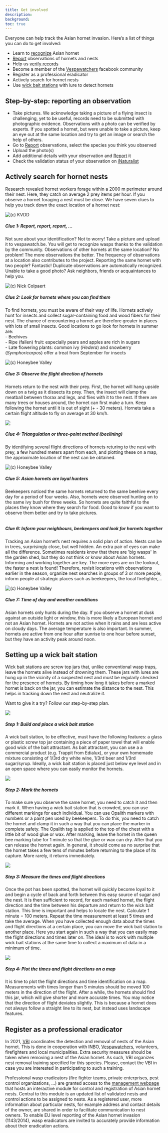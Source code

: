 ```yaml
---
title: Get involved
description:
background:
toc: true
---
```


Everyone can help track the Asian hornet invasion. Here’s a list of things you can do to get involved:
 
- Learn to [recognize](https://vespawatch.be/identification) Asian hornet
- [Report](https://vespawatch.be/obs/add) observations of hornets and nests
- Help us [verify records](https://www.inaturalist.org/observations/identify?user_id=vespawatch)
- Become a member of the [Vespawatchers](https://www.facebook.com/groups/474218836579263/) facebook community
- Register as a professional eradicator
- Actively search for hornet nests
- Use [wick bait stations](https://vlaamsbijeninstituut.be/diensten/gezondheidsdienst-aziatische-hoornaar/) with lure to detect hornets

## Step-by-step: reporting an observation

- Take pictures. We acknowledge taking a picture of a flying insect is challenging, yet to be useful, records need to be submitted with photographic evidence. Observations with a photo can be verified by experts. If you spotted a hornet, but were unable to take a picture, keep an eye out at the same location and try to get an image or search the help of others.
- Go to [Report](https://vespawatch.be/obs/add) observations, select the species you think you observed
- Upload the photo(s)
- Add additional details with your observation and [Report](https://vespawatch.be/obs/add) it
- Check the validation status of your observation on [iNaturalist](https://www.inaturalist.org/projects/vespa-watch) 

## Actively search for hornet nests

Research revealed hornet workers forage within a 2000 m perimeter around their nest. Here, they catch on average 2 prey items per hour. If you observe a hornet foraging a nest must be close. We have seven clues to help you track down the exact location of a hornet nest:

<div class="card theme-card-horizontal">
    <img title="(c) KVDD" src="/assets/images/get-involved-search-flying.jpeg">
    <div class="card-body">
        <h5 class="card-title">Clue 1: Report, report, report, ...</h5>
        <p class="card-text">Not sure about your identification? Not to worry! Take a picture and upload it to vespawatch.be. You will get to recognize wasps thanks to the validation by the community. Observations of other hornets at the same location? No problem! The more observations the better.  The frequency of observations at a location also contributes to the project. Reporting the same hornet with two people? Fantastic! Duplicate observations are automatically recognized. Unable to take a good photo? Ask neighbors, friends or acquaintances to help you.</p>
    </div>
</div>

<div class="card theme-card-horizontal">
    <img title="(c) Nick Colpaert" src="/assets/images/get-involved-search-fruit.jpeg">
    <div class="card-body">
        <h5 class="card-title">Clue 2: Look for hornets where you can find them</h5>
        <p class="card-text">To find hornets, you must be aware of their way of life. Hornets actively hunt for insects and collect sugar-containing food and wood fibers for their nest. The chance of encountering a hornet are therefore greater in places with lots of small insects. Good locations to go look for hornets in summer are:<br>- Beehives<br>- Ripe (fallen) fruit: especially pears and apples are rich in sugars<br>- Late flowering plants: common ivy (<em>Hedera</em>) and snowberry (<em>Symphoricarpos</em>) offer a treat from September for insects</p>
    </div>
</div>

<div class="card theme-card-horizontal">
    <img title="(c) Honeybee Valley" src="/assets/images/get-involved-search-prey.jpeg">
    <div class="card-body">
        <h5 class="card-title">Clue 3: Observe the flight direction of hornets</h5>
        <p class="card-text">Hornets return to the nest with their prey. First, the hornet will hang upside down on a twig as it dissects its prey. Then, the insect will clamp the meatball between thorax and legs, and flies with it to the nest. If there are many trees or houses around, the hornet can first make a turn. Keep following the hornet until it is out of sight (+ - 30 meters). Hornets take a certain flight altitude to fly on average at 30 km/h.</p>
    </div>
</div>

<div class="card theme-card-horizontal">
    <img src="/assets/images/get-involved-search-triangulation.jpeg">
    <div class="card-body">
        <h5 class="card-title">Clue 4: Triangulation or three-point method (beelining)</h5>
        <p class="card-text">By identifying several flight directions of hornets returing to the nest with prey, a few hundred meters apart from each, and plotting these on a map, the approximate location of the nest can be obtained.</p>
    </div>
</div>

<div class="card theme-card-horizontal">
    <img title="(c) Honeybee Valley" src="/assets/images/get-involved-search-tube.jpeg">
    <div class="card-body">
        <h5 class="card-title">Clue 5: Asian hornets are loyal hunters</h5>
        <p class="card-text">Beekeepers noticed the same hornets returned to the same beehive every day for a period of four weeks. Also, hornets were observed hunting on to the same ivy bush for three weeks. So hornets are quite faithful to the places they know where they search for food. Good to know if you want to observe them better and try to take pictures.</p>
    </div>
</div>

<div class="card theme-card-horizontal">
    <img title="" src="/assets/images/get-involved-search-people.jpeg">
    <div class="card-body">
        <h5 class="card-title">Clue 6: Inform your neighbours, beekeepers and look for hornets together</h5>
        <p class="card-text">Tracking an Asian hornet’s nest requires a solid plan of action. Nests can be in trees, surprisingly close, but well hidden. An extra pair of eyes can make all the difference. Sometimes residents know that there are 'big wasps' in the garden shed, but they do not think or know about Asian hornets. Informing and working together are key. The more eyes are on the lookout, the faster a nest is found! Therefore, revisit locations with observations earlier in the season, organize nest searches in groups of 3 or more people, inform people at strategic places such as beekeepers, the local firefighter,...</p>
    </div>
</div>

<div class="card theme-card-horizontal">
    <img title="(c) Honeybee Valley" src="/assets/images/get-involved-search-nest.jpeg">
    <div class="card-body">
        <h5 class="card-title">Clue 7: Time of day and weather conditions</h5>
        <p class="card-text">Asian hornets only hunts during the day. If you observe a hornet at dusk against an outside light or window, this is more likely a European hornet and not an Asian hornet. Hornets are not active when it rains and are less active on cloudy days. The average temperature is also important. In summer, hornets are active from one hour after sunrise to one hour before sunset, but they have an activity peak around noon.</p>
    </div>
</div>

## Setting up a wick bait station

Wick bait stations are screw top jars that, unlike conventional wasp traps, leave the hornets alive instead of drowning them. These jars with lures are hung up in the vicinity of a suspected nest and must be regularly checked for the presence of hornets. By timing how long it takes before a marked hornet is back on the jar, you can estimate the distance to the nest. This helps in tracking down the nest and neutralize it. 

Want to give it a try? Follow our step-by-step plan.

<div class="card theme-card-horizontal">
    <img src="/assets/images/get-involved-bait-1.jpg">
    <div class="card-body">
        <h5 class="card-title"> Step 1: Build and place a wick bait station</h5>
        <p class="card-text"> A wick bait station, to be effective, must have the following features: a glass or plastic screw top jar containing a piece of paper towel that will enable good wick of the bait attractant. As bait attractant, you can use a a commercial product (e.g. Trappit from Edialux), or your own homemade mixture consisting of 1/3rd dry white wine, 1/3rd beer and 1/3rd sugar/syrup. Ideally, a wick bait station is placed just below eye level and in an open space where you can easily monitor the hornets.</p>
    </div>
</div>

<div class="card theme-card-horizontal">
    <img src="/assets/images/get-involved-search-tube.jpeg">
    <div class="card-body">
        <h5 class="card-title"> Step 2: Mark the hornets</h5>
        <p class="card-text"> To make sure you observe the same hornet, you need to catch it and then mark it. When having a wick bait station that is crowded, you can use different markings for each individual. You can use Opalith markers with numbers or a paint pen used by beekeepers. To do this, you need to catch the hornet and clamp it in such a way that you can place the marker in complete safety. The Opalith tag is applied to the top of the chest with a little bit of wood glue or wax. After marking, leave the hornet in the queen bee marking tube for 1 minute so that the glue or wax can dry. After that you can release the hornet again. In general, it should come as no surprise that the hornet takes a few tens of minutes before returning to the place of its capture. More rarely, it returns immediately.</p>
    </div>
</div>

<div class="card theme-card-horizontal">
    <img src="/assets/images/get-involved-bait-2.jpg">
    <div class="card-body">
        <h5 class="card-title"> Step 3: Measure the times and flight directions</h5>
        <p class="card-text"> Once the pot has been spotted, the hornet will quickly become loyal to it and begin a cycle of back and forth between this easy source of sugar and the nest. It is then sufficient to record, for each marked hornet, the flight direction and the time between his departure and return to the wick bait station. This time is important and helps to locate the nest. Calculate 1 minute = 100 meters. Repeat the time measurement at least 5 times and take the average. When you have collected enough data about the times and flight directions at a certain place, you can move the wick bait station to another place. Here you start again in such a way that you can easily map the flight directions and times later on. The ideal is to work with multiple wick bait stations at the same time to collect a maximum of data in a minimum of time.</p>
    </div>
</div>

<div class="card theme-card-horizontal">
    <img src="/assets/images/get-involved-bait-direction.jpg">
    <div class="card-body">
        <h5 class="card-title"> Step 4: Plot the times and flight directions on a map</h5>
        <p class="card-text"> It is time to plot the flight directions and time identification on a map. Measurements with times longer than 5 minutes should be moved 100 meters in the direction of the flight. After a while, the hornets should find this jar, which will give shorter and more accurate times. You may notice that the direction of flight deviates slightly. This is because a hornet does not always follow a straight line to its nest, but instead uses landscape features.</p>
    </div>
</div>

## Register as a professional eradicator

In 2021, [VBI](https://vlaamsbijeninstituut.be/) coordinates the detection and removal of nests of the Asian hornet. This is done in cooperation with INBO, [Vespawatchers](https://www.facebook.com/groups/474218836579263), volunteers, firefighters and local municipalities. Extra security measures should be taken when removing a nest of the Asian hornet. As such, VBI organizes nest removal training specified for this species. Please, contact the VBI in case you are interested in participating to such a training.

Professional wasp eradicators (fire fighter teams, private enterprises, pest control organizations, …) are granted access to the [management webpage]( https://vespawatch.be/management/) that hosts an interactive module for control and registration of Asian hornet nests. Central to this module is an updated list of validated nests and control actions to be assigned to nests. As a registered user, more information about particular nests, for example address and contact details of the owner, are shared in order to facilitate communication to nest owners. To enable EU level reporting of the Asian hornet invasion (1143/2014), wasp eradicators are invited to accurately provide information about their eradication actions.
